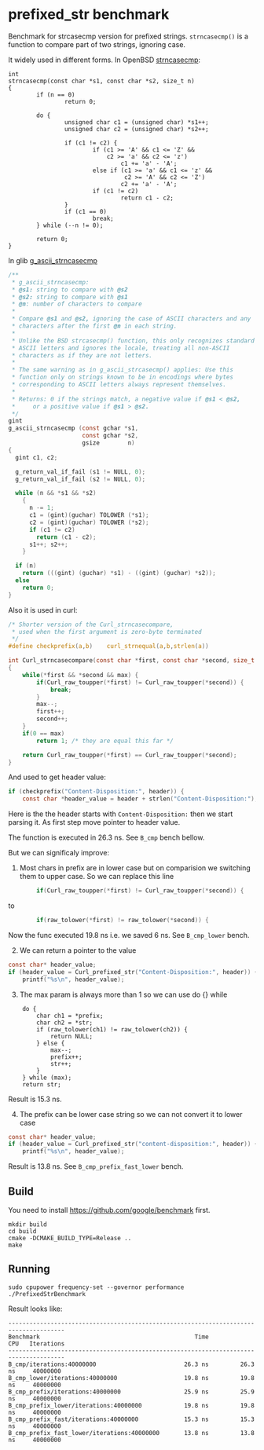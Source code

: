 # prefixed_str benchmark
Benchmark for strcasecmp version for prefixed strings.
`strncasecmp()` is a function to compare part of two strings, ignoring case.

It widely used in different forms.
In OpenBSD [strncasecmp](https://pubs.opengroup.org/onlinepubs/009604499/functions/strcasecmp.html):

```
int
strncasecmp(const char *s1, const char *s2, size_t n)
{
        if (n == 0)
                return 0;

        do {
                unsigned char c1 = (unsigned char) *s1++;
                unsigned char c2 = (unsigned char) *s2++;

                if (c1 != c2) {
                        if (c1 >= 'A' && c1 <= 'Z' && 
                            c2 >= 'a' && c2 <= 'z')
                                c1 += 'a' - 'A';
                        else if (c1 >= 'a' && c1 <= 'z' && 
                                 c2 >= 'A' && c2 <= 'Z')
                                c2 += 'a' - 'A';
                        if (c1 != c2)
                                return c1 - c2;
                }
                if (c1 == 0)
                        break;
        } while (--n != 0);

        return 0;
}
```

In glib [g_ascii_strncasecmp](https://developer.gnome.org/glib/stable/glib-String-Utility-Functions.html#g-ascii-strncasecmp)

```c
/**
 * g_ascii_strncasecmp:
 * @s1: string to compare with @s2
 * @s2: string to compare with @s1
 * @n: number of characters to compare
 *
 * Compare @s1 and @s2, ignoring the case of ASCII characters and any
 * characters after the first @n in each string.
 *
 * Unlike the BSD strcasecmp() function, this only recognizes standard
 * ASCII letters and ignores the locale, treating all non-ASCII
 * characters as if they are not letters.
 *
 * The same warning as in g_ascii_strcasecmp() applies: Use this
 * function only on strings known to be in encodings where bytes
 * corresponding to ASCII letters always represent themselves.
 *
 * Returns: 0 if the strings match, a negative value if @s1 < @s2,
 *     or a positive value if @s1 > @s2.
 */
gint
g_ascii_strncasecmp (const gchar *s1,
                     const gchar *s2,
                     gsize        n)
{
  gint c1, c2;

  g_return_val_if_fail (s1 != NULL, 0);
  g_return_val_if_fail (s2 != NULL, 0);

  while (n && *s1 && *s2)
    {
      n -= 1;
      c1 = (gint)(guchar) TOLOWER (*s1);
      c2 = (gint)(guchar) TOLOWER (*s2);
      if (c1 != c2)
        return (c1 - c2);
      s1++; s2++;
    }

  if (n)
    return (((gint) (guchar) *s1) - ((gint) (guchar) *s2));
  else
    return 0;
}
```

Also it is used in curl:

```c
/* Shorter version of the Curl_strncasecompare,
 * used when the first argument is zero-byte terminated
 */
#define checkprefix(a,b)    curl_strnequal(a,b,strlen(a))

int Curl_strncasecompare(const char *first, const char *second, size_t max)
{
    while(*first && *second && max) {
        if(Curl_raw_toupper(*first) != Curl_raw_toupper(*second)) {
            break;
        }
        max--;
        first++;
        second++;
    }
    if(0 == max)
        return 1; /* they are equal this far */

    return Curl_raw_toupper(*first) == Curl_raw_toupper(*second);
}
```

And used to get header value:

```c
if (checkprefix("Content-Disposition:", header)) {
    const char *header_value = header + strlen("Content-Disposition:");
```

Here is the the header starts with `Content-Disposition:` then we start parsing it.
As first step move pointer to header value.

The function is executed in 26.3 ns. See `B_cmp` bench bellow.

But we can significaly improve:
1. Most chars in prefix are in lower case but on comparision we switching them to upper case.
So we can replace this line
```c
        if(Curl_raw_toupper(*first) != Curl_raw_toupper(*second)) {
```
to
```c
        if(raw_tolower(*first) != raw_tolower(*second)) {
```

Now the func executed 19.8 ns i.e. we saved 6 ns. See `B_cmp_lower` bench.

2. We can return a pointer to the value

```c
const char* header_value;
if (header_value = Curl_prefixed_str("Content-Disposition:", header)) {
    printf("%s\n", header_value);
```

3. The max param is always more than 1 so we can use do {} while

```
    do {
        char ch1 = *prefix;
        char ch2 = *str;
        if (raw_tolower(ch1) != raw_tolower(ch2)) {
            return NULL;
        } else {
            max--;
            prefix++;
            str++;
        }
    } while (max);
    return str;
```

Result is 15.3 ns.

4. The prefix can be lower case string so we can not convert it to lower case
```c
const char* header_value;
if (header_value = Curl_prefixed_str("content-disposition:", header)) {
    printf("%s\n", header_value);
```

Result is 13.8 ns. See `B_cmp_prefix_fast_lower` bench.

## Build
You need to install https://github.com/google/benchmark first.

    mkdir build
    cd build
    cmake -DCMAKE_BUILD_TYPE=Release ..
    make

## Running

    sudo cpupower frequency-set --governor performance
    ./PrefixedStrBenchmark

Result looks like:
```
--------------------------------------------------------------------------------------
Benchmark                                            Time             CPU   Iterations
--------------------------------------------------------------------------------------
B_cmp/iterations:40000000                         26.3 ns         26.3 ns     40000000
B_cmp_lower/iterations:40000000                   19.8 ns         19.8 ns     40000000
B_cmp_prefix/iterations:40000000                  25.9 ns         25.9 ns     40000000
B_cmp_prefix_lower/iterations:40000000            19.8 ns         19.8 ns     40000000
B_cmp_prefix_fast/iterations:40000000             15.3 ns         15.3 ns     40000000
B_cmp_prefix_fast_lower/iterations:40000000       13.8 ns         13.8 ns     40000000
```